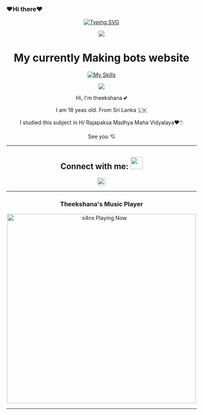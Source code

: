 ### ❤️Hi there❤️
<div align="center">
<a href="https://git.io/typing-svg"><img src="https://readme-typing-svg.demolab.com?font=Rubik+Dirt&size=65&pause=1000&color=F72C3F&background=FF20A500&center=true&vCenter=true&width=1000&height=150&lines=I'm+Theekshana;New+Beginning+Developer;Please+Support+Me;Please+Contact+Me" alt="Typing SVG" /></a>    
<p align="center">
<a href="https://github.com/DarkWinzo"><img align="center" src="https://github-cardname.caliph.my.id/api?name=Theekshana &description=Hello,%20I%20am%20Theekshana.%20I%20am%20beginner%20in%20programming,%20please%20Support%20Me&image=https://i.ibb.co/cg3mkr0/IMG-20230226-WA0037.jpg.jpg&backgroundColor=%23ecf0f1&instagram="/></a>
</p>



# My currently Making bots website 
[![My Skills](https://skillicons.dev/icons?i=git,github,heroku&perline=15)](https://github.com/DarkWinzo)



[![](https://github.com/saadeghi/saadeghi/blob/master/dino.gif)](#)

  

  
  Hi, I'm theekshana 💕


I am 18 yeas old. From Sri Lanka 🇱🇰 

I studied this subject in H/ Rajapaksa Madhya Maha Vidyalaya❤️🖱️

See you 💘

</details>
 
---


## Connect with me: <img src="https://media.giphy.com/media/LnQjpWaON8nhr21vNW/giphy.gif" height="32">
<p align="center">

<a href="https://api.whatsapp.com/send?phone=94719892396&text=Hello%20Theekshana" target="blank"><img align="center" height="22px" src="./SocialLogo/WhatsApp.png" alt="Theekshana 💕"/></a>

</p>

---

<h3>Theekshana's Music Player</h3>

<img src="https://readme-spotify-status-rho.vercel.app/api/run-spotify-status.py" alt="s4nx Playing Now" width="500" />

---
